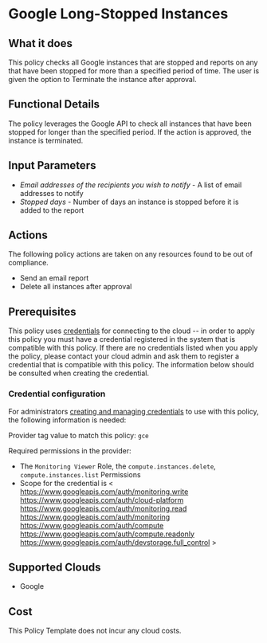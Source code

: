 # Google Long-Stopped Instances

## What it does

This policy checks all Google instances that are stopped and reports on any that have been stopped for more than a specified period of time. The user is given the option to Terminate the instance after approval.

## Functional Details

The policy leverages the Google API to check all instances that have been stopped for longer than the specified period. If the action is approved, the instance is terminated.

## Input Parameters

- *Email addresses of the recipients you wish to notify* - A list of email addresses to notify
- *Stopped days* - Number of days an instance is stopped before it is added to the report

## Actions

The following policy actions are taken on any resources found to be out of compliance.

- Send an email report
- Delete all instances after approval

## Prerequisites

This policy uses [credentials](https://docs.rightscale.com/policies/users/guides/credential_management.html) for connecting to the cloud -- in order to apply this policy you must have a credential registered in the system that is compatible with this policy. If there are no credentials listed when you apply the policy, please contact your cloud admin and ask them to register a credential that is compatible with this policy. The information below should be consulted when creating the credential.

### Credential configuration

For administrators [creating and managing credentials](https://docs.rightscale.com/policies/users/guides/credential_management.html) to use with this policy, the following information is needed:

Provider tag value to match this policy: `gce`

Required permissions in the provider:

- The `Monitoring Viewer` Role, the `compute.instances.delete`, `compute.instances.list` Permissions
- Scope for the credential is < https://www.googleapis.com/auth/monitoring.write https://www.googleapis.com/auth/cloud-platform https://www.googleapis.com/auth/monitoring.read https://www.googleapis.com/auth/monitoring https://www.googleapis.com/auth/compute https://www.googleapis.com/auth/compute.readonly https://www.googleapis.com/auth/devstorage.full_control >

## Supported Clouds

- Google

## Cost

This Policy Template does not incur any cloud costs.